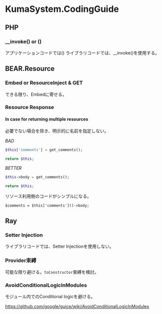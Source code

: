 # KumaSystem.CodingGuide

## PHP

### __invoke() or ()

アプリケーションコードでは()
ライブラリコードでは、__invoke()を使用する。

## BEAR.Resource

### Embed or ResourceInject & GET

できる限り、Embedに寄せる。


###  Resource Response

#### In case for returning multiple resources

必要でない場合を除き、明示的に名前を指定しない。


*BAD*
```PHP
$this['comments'] = get_comments();

return $this;
```

*BETTER*
```PHP
$this->body = get_comments();

return $this;
```

リソース利用側のコードがシンプルになる。
```
$comments = $this['comments']()->body;
```

## Ray

### Setter Injection

ライブラリコードでは、Setter Injectionを使用しない。

### Provider束縛

可能な限り避ける。`toConstructor`束縛を検討。



### AvoidConditionalLogicInModules

モジュール内でのConditional logicを避ける。

https://github.com/google/guice/wiki/AvoidConditionalLogicInModules

